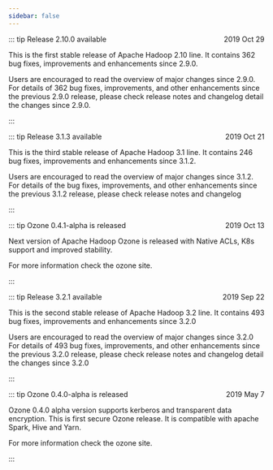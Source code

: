 ```yaml
---
sidebar: false
---
```


::: tip Release 2.10.0 available <span style="float:right">2019 Oct 29</span>

This is the first stable release of Apache Hadoop 2.10 line. It contains 362 bug fixes, improvements and enhancements since 2.9.0.

Users are encouraged to read the overview of major changes since 2.9.0. For details of 362 bug fixes, improvements, and other enhancements since the previous 2.9.0 release, please check release notes and changelog detail the changes since 2.9.0.

:::

::: tip Release 3.1.3 available <span style="float:right">2019 Oct 21</span>

This is the third stable release of Apache Hadoop 3.1 line. It contains 246 bug fixes, improvements and enhancements since 3.1.2.

Users are encouraged to read the overview of major changes since 3.1.2. For details of the bug fixes, improvements, and other enhancements since the previous 3.1.2 release, please check release notes and changelog

:::

::: tip Ozone 0.4.1-alpha is released <span style="float:right">2019 Oct 13</span>

Next version of Apache Hadoop Ozone is released with Native ACLs, K8s support and improved stability.

For more information check the ozone site.

:::

::: tip Release 3.2.1 available <span style="float:right">2019 Sep 22</span>

This is the second stable release of Apache Hadoop 3.2 line. It contains 493 bug fixes, improvements and enhancements since 3.2.0

Users are encouraged to read the overview of major changes since 3.2.0 For details of 493 bug fixes, improvements, and other enhancements since the previous 3.2.0 release, please check release notes and changelog detail the changes since 3.2.0

:::

::: tip Ozone 0.4.0-alpha is released <span style="float:right">2019 May 7</span>

Ozone 0.4.0 alpha version supports kerberos and transparent data encryption. This is first secure Ozone release. It is compatible with apache Spark, Hive and Yarn.

For more information check the ozone site.

:::